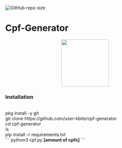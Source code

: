 ![GitHub repo size](https://img.shields.io/github/repo-size/user-kbite/cpf-generator)

# Cpf-Generator

<p align="center">
    <img src="https://blog.education-ecosystem.com/wp-content/uploads/2018/12/2_rx0sg1.png" height="150"/>
</p>
    <h3>Installation</h3><br>
    pkg install -y git<br>
    git clone https://github.com/user-kbite/cpf-generator<br>
    cd cpf-generator<br>
    ls<br>
    pip install -r requirements.txt<br>
    ```
    python3 cpf.py <strong>[amount of cpfs]</strong>
    ```<br>



